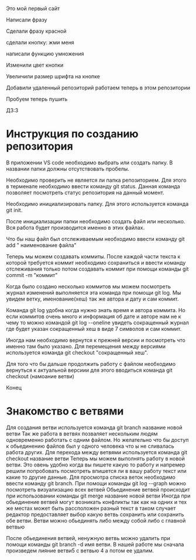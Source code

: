 Это мой первый сайт

Написали фразу

Сделали фразу красной

сделали кнопку: жми меня

написали функцию умножения

Изменили цвет кнопки

Увеличили размер шрифта на кнопке

Добавили удаленный репозиторий
работаем теперь в этом репозитории

Пробуем теперь пушить 

ДЗ:3

# Инструкция по созданию репозитория

В приложении VS code необходимо выбрать или создать папку. В названии папки должны отсутствовать пробелы.

Необходимо проверить не является ли папка репозиторием. Для этого в терменале необходимо ввести команду git status. Данная команда позволяет посмотреть статус репозитория на данный момент.

Необходимо инициализировать папку. Для этого используется команда git init.

После инициализации папки необходимо создать файл или несколько. Вся работа будет производится именно в этих файлах.

Что бы наш файл был отслеживаемым необходимо ввести команду git add " наименование файла"

Теперь мы можем создавать коммиты. После каждой части текста к которой требуется коммит необходимо сохраниться и ввести команду отслеживания только потом создавать коммит при помощи команды git commit -m "коммит"

Когда было создано несколько коммитов мы можем посмотреть журнал изменений выполняется эта команда при помощи git log. Мы увидем ветку, именование(хеш) так же автора и дату и сам коммит.

Команда git log  удобна когда нужно знать время и автора коммита. Но если коммитов очень много и информация об дате и авторе нам не к чему то можно командой git log --oneline  увидеть сокращенный журнал где будет указан сокращенный хеш в виде 7 символов и сам коммит.

Иногда нам необходимо вернутся к прежней версии и посмотреть что именно там было указано. Для перемещения между версиями используется команда git checkout "сокращенный хеш".

Для того что бы дальше продолжить работу с файлом необходимо вернуться к актуальной версиии для этого вводиться команда git checkout (намоание ветви)

Конец
# Знакомство с ветвями 

Для создания ветви используется команда git branch название новой ветви
Так же работа в ветвях позваляет нескольким людям одновременно работать с одним файлом. Но желательно что бы доступ к обьединению файлов был у одного человека что ы не сливалась работа других.
Для перехода между ветвями используется команда git checkout название ветви
Теперь мы можем выполнять работу в новой ветви. Это овень удобно когда вы пишете какую то работу и напремер решили попробовать посмотреть впишется ли в вашу работу текст или какие то другие данные.
Для просмотра списка веток необходимо ввести команду git branch.
При помощи команды git log --graph можно посмотреть визуализацию всех ветвей
Обьединение ветвей происходит при использовании команды git merge название новой ветви 
Иногда при обьединение ветвей могут возникать конфликты так как на одних и тех же местах может быть рассположен разный текст в таком случает редактор предоставляет выбор какую ветвь сохранить или сохранить обе ветви.
Ветви можно обьединять либо между собой либо с главной ветвью

После обьединения ветвей, ненужную ветвь можно удалить при помощи команды git branch -d имя ветви. В нашей работе мы сначала произведем лияние ветви5 с ветвью 4 а потом ее удалим.

